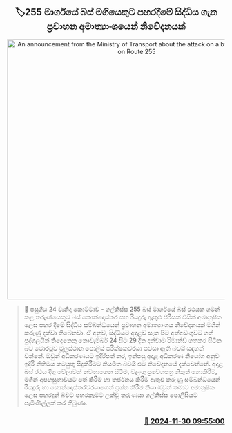 <p align='center'><b><h2 align='center' title='An announcement from the Ministry of Transport about the attack on a bus passenger on Route 255'>🏷255 මාර්ගයේ බස් මගියෙකුට පහරදීමේ සිද්ධිය ගැන ප්‍රවාහන අමාත්‍යාංශයෙන් නිවේදනයක්</h2></b></p>
<p align='center'><img src='https://helakuru.sgp1.cdn.digitaloceanspaces.com/esana/images/lib/arrested2-archived.jpg' width='600' alt='An announcement from the Ministry of Transport about the attack on a bus passenger on Route 255'></p>

>📝 පසුගිය 24 වැනිදා කොට්ටාව - ගල්කිස්ස 255 බස් මාර්ගයේ බස් රථයක ගමන් කළ තරුණයෙකුට බස් කොන්දොස්තර සහ රියදුරු ඇතුළු පිරිසක් විසින් අමානුෂික ලෙස පහර දීමේ සිද්ධිය සම්බන්ධයෙන් ප්‍රවාහන අමාත්‍යාංශය නිවේදනයක් මගින් කරුණු දක්වා තිබෙනවා.
ඒ අනුව, සිද්ධියට අදාළව සැක පිට අත්අඩංගුවට ගත් පුද්ගලයින් තිදෙනෙකු නොවැම්බර් 24 සිට 29 දින දක්වාම රිමාන්ඩ් ගතකර සිටින බව මොරටුව මූලස්ථාන පොලිස් පරීක්ෂකවරයා පවසා ඇති බවයි සඳහන් වන්නේ.
ඔවුන් අධිකරණයට ඉදිරිපත් කර, ඉන්පසු අදාළ අධිකරණ නියෝග අනුව ඉදිරි නීතිමය කටයුතු සිදුකිරීමට නියමිත බවයි එම නිවේදනයේ දැක්වෙන්නේ.
අදාළ බස් රථය දිගු වේලාවක් නවතා‍ගෙන සිටීම, වලංගු ප්‍රවේශපත්‍ර නිකුත් නොකිරීම, මගීන් අපහසුතාවයට පත් කිරීම හා තර්ජනය කිරීම ඇතුළු කරුණු සම්බන්ධයෙන් රියදුරු හා කොන්දොස්තරවරයාගෙන් ප්‍රශ්න කිරීම නිසා ඔවුන් තමාට අමානුෂික ලෙස පහරදුන් බවට පහරකෑමට ලක්වූ තරුණයා ගල්කිස්ස පොලිසියට පැමිණිල්ලක් කර තිබුණා.
 


<h3 align='right'><a href='https://www.helakuru.lk/esana/p/105572/'>📅 2024-11-30 09:55:00</a></h3>
